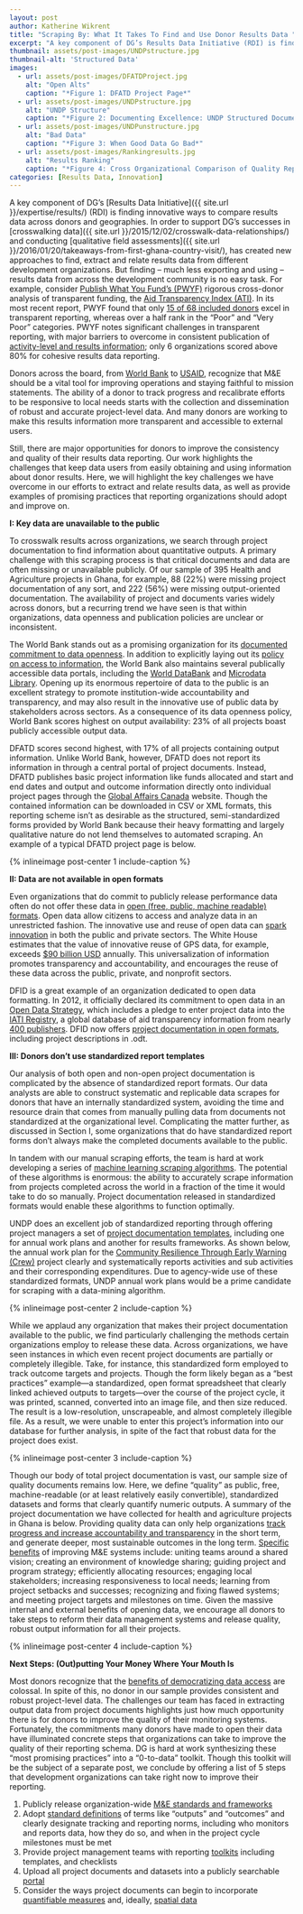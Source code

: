```yaml
---
layout: post
author: Katherine Wikrent
title: "Scraping By: What It Takes To Find and Use Donor Results Data "
excerpt: "A key component of DG’s Results Data Initiative (RDI) is finding innovative ways to compare results data across donors..."
thumbnail: assets/post-images/UNDPstructure.jpg
thumbnail-alt: 'Structured Data'
images:
  - url: assets/post-images/DFATDProject.jpg
    alt: "Open Alts"
    caption: "*Figure 1: DFATD Project Page*"
  - url: assets/post-images/UNDPstructure.jpg
    alt: "UNDP Structure"
    caption: "*Figure 2: Documenting Excellence: UNDP Structured Documentation*"
  - url: assets/post-images/UNDPunstructure.jpg
    alt: "Bad Data"
    caption: "*Figure 3: When Good Data Go Bad*"
  - url: assets/post-images/Rankingresults.jpg
    alt: "Results Ranking"
    caption: "*Figure 4: Cross Organizational Comparison of Quality Reporting*"
categories: [Results Data, Innovation]
---
```


A key component of DG’s [Results Data Initiative]({{ site.url }}/expertise/results/) (RDI) is finding innovative ways to compare results data across donors and geographies. In order to support DG’s successes in [crosswalking data]({{ site.url }}/2015/12/02/crosswalk-data-relationships/) and conducting [qualitative field assessments]({{ site.url }}/2016/01/20/takeaways-from-first-ghana-country-visit/), has created new approaches to find, extract and relate results data from different development organizations.  But finding – much less exporting and using – results data from across the development community is no easy task. For example, consider [Publish What You Fund’s (PWYF)](http://www.publishwhatyoufund.org/) rigorous cross-donor analysis of transparent funding, the [Aid Transparency Index (ATI)](http://ati.publishwhatyoufund.org/index-2014/results/). In its most recent report, PWYF found that only [15 of 68 included donors](http://ati.publishwhatyoufund.org/index-2014/explore-the-data/) excel in transparent reporting, whereas over a half rank in the “Poor” and “Very Poor” categories.  PWYF notes significant challenges in transparent reporting, with major barriers to overcome in consistent publication of [activity-level and results information](http://ati.publishwhatyoufund.org/mainfinding/performance-across-indicators/); only 6 organizations scored above 80% for cohesive results data reporting. 
 
Donors across the board, from [World Bank](http://web.worldbank.org/WBSITE/EXTERNAL/COUNTRIES/LACEXT/EXTLACREGTOPPUBSECGOV/0,,contentMDK:20874483~pagePK:34004173~piPK:34003707~theSitePK:832592,00.html) to [USAID](https://www.usaid.gov/sites/default/files/documents/1868/USAIDEvaluationPolicy.pdf), recognize that M&E should be a vital tool for improving operations and staying faithful to mission statements. The ability of a donor to track progress and recalibrate efforts to be responsive to local needs starts with the collection and dissemination of robust and accurate project-level data. And many donors are working to make this results information more transparent and accessible to external users. 

Still, there are major opportunities for donors to improve the consistency and quality of their results data reporting.  Our work highlights the challenges that keep data users from easily obtaining and using information about donor results.  Here, we will highlight the key challenges we have overcome in our efforts to extract and relate results data, as well as provide examples of promising practices that reporting organizations should adopt and improve on. 


**I: Key data are unavailable to the public**

To crosswalk results across organizations, we search through project documentation to find information about quantitative outputs.  A primary challenge with this scraping process is that critical documents and data are often missing or unavailable publicly.  Of our sample of 395 Health and Agriculture projects in Ghana, for example, 88 (22%) were missing project documentation of any sort, and 222 (56%) were missing output-oriented documentation.  The availability of project and documents varies widely across donors, but a recurring trend we have seen is that within organizations, data openness and publication policies are unclear or inconsistent.

The World Bank stands out as a promising organization for its [documented commitment to data openness](http://www.worldbank.org/en/topic/opendevelopment/overview). In addition to explicitly laying out its [policy on access to information](http://www.worldbank.org/en/access-to-information/overview#1), the World Bank also maintains several publically accessible data portals, including the [World DataBank](http://databank.worldbank.org/data/home.aspx) and [Microdata Library](http://microdata.worldbank.org/index.php/home). Opening up its enormous repertoire of data to the public is an excellent strategy to promote institution-wide accountability and transparency, and may also result in the innovative use of public data by stakeholders across sectors. As a consequence of its data openness policy, World Bank scores highest on output availability: 23% of all projects boast publicly accessible output data.

DFATD scores second highest, with 17% of all projects containing output information. Unlike World Bank, however, DFATD does not report its information in through a central portal of project documents. Instead, DFATD publishes basic project information like funds allocated and start and end dates and output and outcome information directly onto individual project pages through the [Global Affairs Canada](http://www.international.gc.ca/department-ministere/open_data-donnees_ouvertes/dev/index.aspx?lang=eng) website. Though the contained information can be downloaded in CSV or XML formats, this reporting scheme isn’t as desirable as the structured, semi-standardized forms provided by World Bank because their heavy formatting and largely qualitative nature do not lend themselves to automated scraping. An example of a typical DFATD project page is below.

{% inlineimage post-center 1 include-caption %}

**II:  Data are not available in open formats**

Even organizations that do commit to publicly release performance data often do not offer these data in [open (free, public, machine readable) formats](http://opendatahandbook.org/guide/en/what-is-open-data/). Open data allow citizens to access and analyze data in an unrestricted fashion. The innovative use and reuse of open data can [spark innovation](http://www2.deloitte.com/content/dam/Deloitte/uk/Documents/deloitte-analytics/open-data-driving-growth-ingenuity-and-innovation.pdf) in both the public and private sectors. The White House estimates that the value of innovative reuse of GPS data, for example, exceeds [$90 billion USD](https://www.whitehouse.gov/blog/2012/07/12/open-data-clean-secure-energy-future) annually. This universalization of information promotes transparency and accountability, and encourages the reuse of these data across the public, private, and nonprofit sectors.  

DFID is a great example of an organization dedicated to open data formatting. In 2012, it officially declared its commitment to open data in an [Open Data Strategy](https://data.gov.uk/library/dfid-open-data-strategy), which includes a pledge to enter project data into the [IATI Registry](http://www.iatiregistry.org/), a global database of aid transparency information from nearly [400 publishers](http://iatiregistry.org/publisher). DFID now offers [project documentation in open formats](https://devtracker.dfid.gov.uk/), including project descriptions in .odt.
 
**III: Donors don’t use standardized report templates**

Our analysis of both open and non-open project documentation is complicated by the absence of standardized report formats.  Our data analysts are able to construct systematic and replicable data scrapes for donors that have an internally standardized system, avoiding the time and resource drain that comes from manually pulling data from documents not standardized at the organizational level.  Complicating the matter further, as discussed in Section I, some organizations that do have standardized report forms don’t always make the completed documents available to the public.

In tandem with our manual scraping efforts, the team is hard at work developing a series of [machine learning scraping algorithms](http://www.developmentgateway.org/2016/02/04/art-of-data-science/). The potential of these algorithms is enormous: the ability to accurately scrape information from projects completed across the world in a fraction of the time it would take to do so manually. Project documentation released in standardized formats would enable these algorithms to function optimally. 

UNDP does an excellent job of standardized reporting through offering project managers a set of [project documentation templates](http://web.undp.org/evaluation/handbook/templates.html), including one for annual work plans and another for results frameworks. As shown below, the annual work plan for the [Community Resilience Through Early Warning (Crew)](http://open.undp.org/#project/00072067) project clearly and systematically reports activities and sub activities and their corresponding expenditures. Due to agency-wide use of these standardized formats, UNDP annual work plans would be a prime candidate for scraping with a data-mining algorithm. 

{% inlineimage post-center 2 include-caption %}

While we applaud any organization that makes their project documentation available to the public, we find particularly challenging the methods certain organizations employ to release these data.  Across organizations, we have seen instances in which even recent project documents are partially or completely illegible.  Take, for instance, this standardized form employed to track outcome targets and projects.  Though the form likely began as a “best practices” example—a standardized, open format spreadsheet that clearly linked achieved outputs to targets—over the course of the project cycle, it was printed, scanned, converted into an image file, and then size reduced.  The result is a low-resolution, unscrapeable, and almost completely illegible file.  As a result, we were unable to enter this project’s information into our database for further analysis, in spite of the fact that robust data for the project does exist.

{% inlineimage post-center 3 include-caption %}

Though our body of total project documentation is vast, our sample size of quality documents remains low.  Here, we define “quality” as public, free, machine-readable (or at least relatively easily convertible), standardized datasets and forms that clearly quantify numeric outputs.  A summary of the project documentation we have collected for health and agriculture projects in Ghana is below.  Providing quality data can only help organizations [track progress and increase accountability and transparency](http://www.developmentgateway.org/2016/02/23/what-aid-donors-accomplish/) in the short term, and generate deeper, most sustainable outcomes in the long term. [Specific benefits](https://www.ifad.org/documents/10180/114b7daa-0949-412b-baeb-a7bd98294f1e) of improving M&E systems include: uniting teams around a shared vision; creating an environment of knowledge sharing; guiding project and program strategy; efficiently allocating resources; engaging local stakeholders; increasing responsiveness to local needs; learning from project setbacks and successes; recognizing and fixing flawed systems; and meeting project targets and milestones on time.  Given the massive internal and external benefits of opening data, we encourage all donors to take steps to reform their data management systems and release quality, robust output information for all their projects.

{% inlineimage post-center 4 include-caption %}

**Next Steps: (Out)putting Your Money Where Your Mouth Is**

Most donors recognize that the [benefits of democratizing data access](http://opendatahandbook.org/guide/en/why-open-data/) are colossal. In spite of this, no donor in our sample provides consistent and robust project-level data. The challenges our team has faced in extracting output data from project documents highlights just how much opportunity there is for donors to improve the quality of their monitoring systems. Fortunately, the commitments many donors have made to open their data have illuminated concrete steps that organizations can take to improve the quality of their reporting schema. DG is hard at work synthesizing these “most promising practices” into a “0-to-data” toolkit. Though this toolkit will be the subject of a separate post, we conclude by offering a list of 5 steps that development organizations can take right now to improve their reporting.

1.	Publicly release organization-wide [M&E standards and frameworks](http://web.undp.org/evaluation/guidance.shtml#handbook)
2.	Adopt [standard definitions](http://www.who.int/about/who_reform/change_at_who/results_framework/en/#.Vuhi0rxViko) of terms like “outputs” and “outcomes” and clearly designate tracking and reporting norms, including who monitors and reports data, how they do so, and when in the project cycle milestones must be met
3.	Provide project management teams with reporting [toolkits](http://www.pepfar.gov/documents/organization/79624.pdf) including templates, and checklists
4.	Upload all project documents and datasets into a publicly searchable [portal](https://data.mcc.gov/evaluations/index.php/catalog)
5.	Consider the ways project documents can begin to incorporate [quantifiable measures](http://www.worldbank.org/projects/P105092/nutrition-malaria-control-child-survival?lang=en&tab=results) and, ideally, [spatial data](http://aiddata.org/subnational-geospatial-research-datasets)
